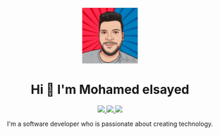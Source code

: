 
<p align="center">
  <img src="avatar.jpeg" width="25%"/>
</p>

<h1 align="center">Hi 👋 I'm Mohamed elsayed</h1>
<p align="center">
  <a href="https://github.com/mohamedelsayedhussein">
    <img src="https://img.shields.io/badge/GitHub-100000?style=for-the-badge&logo=github&logoColor=white"/>
  </a>
  <a href="https://www.linkedin.com/in/mohamed-elsayed-6055b2173/">
    <img src="https://img.shields.io/badge/LinkedIn-0077B5?style=for-the-badge&logo=linkedin&logoColor=white"/>
  </a>
  <a href="https://www.facebook.com/profile.php?id=100001110270139">
    <img src="https://img.shields.io/badge/Facebook-1877F2?style=for-the-badge&logo=facebook&logoColor=white"/>
  </a>
</p>
  
<p align="center">
  I'm a software developer who is passionate about creating technology.
</p>
